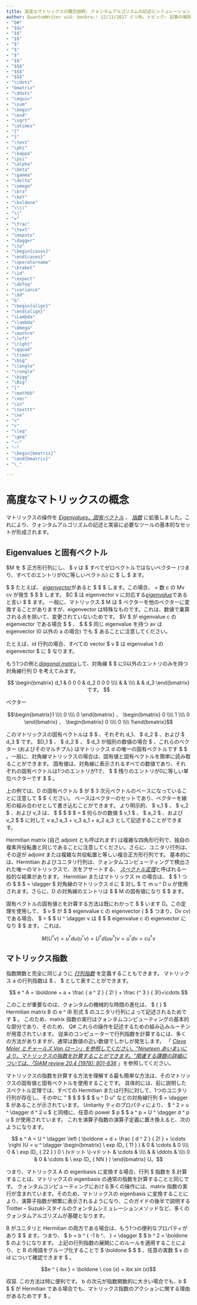 ```yaml
---
title: 高度なマトリックスの概念説明: クォンタムアルゴリズムの記述とシミュレーションに使用される基本的なツールである固有ベクトル、eigenvalues、および matrix 指数について説明します。
author: QuantumWriter uid: benbra:: 12/11/2017 ミリ秒。トピック: 記事の場所は含まれていません (& a):
- "Q#"
- "$$v"
- "$$"
- "$$"
- "$"
- "$"
- "$"
- "$$"
- "$$$"
- "$$$"
- "$$$"
- "\cdots"
- "bmatrix"
- "\ddots"
- "\equiv"
- "\sum"
- "\begin"
- "\end"
- "\sqrt"
- "\otimes"
- "{"
- "}"
- "\text"
- "\phi"
- "\kappa"
- "\psi"
- "\alpha"
- "\beta"
- "\gamma"
- "\delta"
- "\omega"
- "\bra"
- "\ket"
- "\boldone"
- "\\\\"
- "\\"
- "="
- "\frac"
- "\text"
- "\mapsto"
- "\dagger"
- "\to"
- "\begin{cases}"
- "\end{cases}"
- "\operatorname"
- "\braket"
- "\id"
- "\expect"
- "\defeq"
- "\variance"
- "\dd"
- "&"
- "\begin{align}"
- "\end{align}"
- "\Lambda"
- "\lambda"
- "\Omega"
- "\mathrm"
- "\left"
- "\right"
- "\qquad"
- "\times"
- "\big"
- "\langle"
- "\rangle"
- "\bigg"
- "\Big"
- "|"
- "\mathbb"
- "\vec"
- "\in"
- "\texttt"
- "\ne"
- "<"
- ">"
- "\leq"
- "\geq"
- "~~"
- "~"
- "\begin{bmatrix}"
- "\end{bmatrix}"
- "\_"

---
```

# <a name="advanced-matrix-concepts"></a>高度なマトリックスの概念 #

マトリックスの操作を [*Eigenvalues、固有ベクトル*](https://en.wikipedia.org/wiki/Eigenvalues_and_eigenvectors) 、 [*指数*](https://en.wikipedia.org/wiki/Matrix_exponential) に拡張しました。これにより、クォンタムアルゴリズムの記述と実装に必要なツールの基本的なセットが形成されます。

## <a name="eigenvalues-and-eigenvectors"></a>Eigenvalues と固有ベクトル ##

$M を $ 正方形行列にし、 $ v は $ すべてゼロベクトルではないベクター (つまり、すべてのエントリが0に等しいベクトル) に $ し $ ます。

$ $ たとえば、 [*eigenvector*](https://en.wikipedia.org/wiki/Eigenvalues_and_eigenvectors)があると $ $ $ します。この場合、 = 数 c の Mv cv が発生 $ $ $ します。 $C $ は eigenvector v に対応する[*eigenvalue*](https://en.wikipedia.org/wiki/Eigenvalues_and_eigenvectors)であると言い $ $ ます。 一般に、マトリックス $ M は $ ベクターを他のベクターに変換することがありますが、eigenvector は特殊なものです。これは、数値で乗算される点を除いて、変更されていないためです。 $V $ が eigenvalue c の eigenvector である場合 $ $ 、 $ $ $ 同じ eigenvalue を持つ av は eigenvector (0 以外の a の場合) でも $ あることに注意してください。

たとえば、id 行列の場合、すべての vector $ v $ は eigenvalue 1 の eigenvector $ に $ なります。

もう1つの例と[*diagonal matrix*](https://en.wikipedia.org/wiki/Diagonal_matrix)して、対角線 $ $ に0以外のエントリのみを持つ対角線行列 D を考えてみます。

$$
\begin{bmatrix}
d_1 & 0 0 0 & d_2 0 0 0 \\\\ & & \\\\ & & d_3 \end{bmatrix} です。
$$

ベクター

$$\begin{bmatrix}1 \\\\ 0 \\\\ 0 \end{bmatrix} 、 \begin{bmatrix} 0 \\\\ 1 \\\\ 0 \end{bmatrix} 、 \begin{bmatrix} 0 \\\\ 0 \\\\ 1\end{bmatrix}$$

このマトリックスの固有ベクトルは  $ $ 、それぞれ d_1、 $ d_2 $ 、および $ d_3 $ です。 $D_1 $ 、 $ d_2 $ 、 $ d_3 が個別の数値の場合 $ 、これらのベクター (およびそのマルチプル) はマトリックス d の唯一の固有ベクトルです $ $ 。一般に、対角線マトリックスの場合は、固有値と固有ベクトルを簡単に読み取ることができます。 固有値は、対角線に表示されるすべての数値であり、それぞれの固有ベクトルは1つのエントリが1で、 $ $ 残りのエントリが0に等しい単位ベクターです $ $ 。

上の例では、D の固有ベクトル $ が $ 3 次元ベクトルのベースになっていることに注意して $ $ ください。 ベースはベクターのセットであり、ベクターを線形の組み合わせとして書き込むことができます。 より明示的、 $ v_1 $ 、 $ v_2 $ 、および v_3 は、 $ $ $ $ $ = $ 何らかの数値 $ v_1 $ 、 $ a_2 $ 、および v_2 $ $ に対して v a_1 a_3 + v_3 a_1 + a_2 a_3 として記述することができます。

Hermitian matrix (自己 adjoint とも呼ばれます) は複雑な四角形行列で、独自の複素共役転置と同じであることに注意してください。さらに、ユニタリ行列は、その逆が adjoint または複雑な共役転置と等しい複合正方形行列です。
基本的には、Hermitian およびユニタリ行列は、クォンタムコンピューティングで検出された唯一のマトリックスで、次をアサートする、 [*スペクトル定理*](https://en.wikipedia.org/wiki/Spectral_theorem)と呼ばれる一般的な結果があります。 Hermitian またはマトリックス m の場合は、 $ $ 1 つの $ $ $ = \dagger $ 対角線のマトリックス d に $ 対し $ て m u ^ D u が使用されます。さらに、D の対角線のエントリは $ $ M の固有値になり $ $ ます。

固有ベクトルの固有値とを計算する方法は既にわかって $ $ います D。この定理を使用して、 $ v $ が $ $ eigenvalue c の eigenvector ( $ $ つまり、Dv cv) である場合、 $ = $ $ U ^ \dagger v は $ $ $ eigenvalue c の eigenvector になり $ $ ます。 これは、

$$M (U ^ \dagger v) = u ^ \dagger d u (u ^ \dagger v) = U ^ \dagger d (u u ^ \dagger ) v = u ^ \dagger d v = c u ^ \dagger v$$

## <a name="matrix-exponentials"></a>マトリックス指数
指数関数と完全に同じように [*行列指数*](https://en.wikipedia.org/wiki/Matrix_exponential) を定義することもできます。  マトリックス a の行列指数は $ 、 $ として表すことができます。

$$
e ^ A = \boldone + a + \frac { a ^ 2 } { 2! } + \frac {^ 3 } { 3!}+\cdots
$$

このことが重要なのは、クォンタムの機械的な時間の進化は、 $ { } $ Hermitian matrix B の e ^ iB 形式 $ のユニタリ行列によって記述されるためです $ 。 このため、matrix 指数の実行はクォンタムコンピューティングの基本的な部分であり、そのため、 Q# これらの操作を記述するための組み込みルーチンが用意されています。
従来のコンピューターで行列指数を計算するには、多くの方法がありますが、通常は数値の近い数値でしかしが発生します。  「 [*Cleve Moler とチャールズ Van ローン」を参照してください。"Nineteen あいまいにより、マトリックスの指数を計算することができます。"関連する課題の詳細については、「SIAM review 20.4 (1978): 801-836*](https://doi.org/10.1137/S00361445024180) 」を参照してください。

マトリックスの指数を計算する方法を理解する最も簡単な方法は、そのマトリックスの固有値と固有ベクトルを使用することです。  具体的には、前に説明したスペクトル定理では、すべての Hermitian または行列に対して、1つのユニタリ行列が存在し、その中に " $ $ $ $ $ $ u ^ D u" などの対角線行列 $ = \dagger $ があることが示されています。 Unitarity ティのプロパティにより、 $ ^ 2 = u ^ \dagger d ^ 2 u $ と同様に、任意の power $ p $ $ a ^ p = U ^ \dagger d ^ p u $ が使用されています。 これを演算子指数の演算子定義に置き換えると、次のようになります。

$$
e ^ A = U ^ \dagger \left ( \boldone + d + \frac { d ^ 2 } { 2! } + \cdots \right )U = u ^ \dagger \begin{bmatrix} \ exp (D_ { 11 } ) & 0 & \cdots & 0 \\\\ 0 & \ exp (D_ { 22 } ) 0 \ (vドット \)-vドット & \cdots & \\\\ & & \ddots & \\\\ 0 & 0 & \cdots & \ exp (D_ { NN } ) \end{bmatrix} U。$$

つまり、マトリックス A の eigenbasis に変換する場合、行列 $ 指数を $ 計算することは、マトリックスの eigenbasis の通常の指数を計算することと同じです。  クォンタムコンピューティングにおける多くの操作には、matrix 指数の実行が含まれています。そのため、マトリックスの eigenbasis に変換することにより、演算子指数が頻繁に表示されるようになり、このガイドの後半で説明する Trotter – Suzuki-スタイルのクォンタムシミュレーションメソッドなど、多くのクォンタムアルゴリズムが基礎となります。

B がユニタリと Hermitian の両方である場合は、もう1つの便利なプロパティがあり $ $ ます。つまり、 $ b = b ^ { -1 b ^、 } = \dagger $ $ b ^ 2 = \boldone $ のようになります。 上記の行列指数の展開にこのルールを適用することにより、と B の用語をグループ化することで $ \boldone $ $ $ 、任意の実数 $ x の id について確認できます $ 。

$$e ^ { ibx } = \boldone \ cos (x) + ibx sin (x)$$


収容. この方法は特に便利です。 b の次元が指数関数的に大きい場合でも、b $ $ $ が Hermitian である場合でも、マトリックス指数のアクションに関する理由があるためです $ 。
